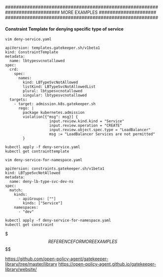 ########################################################
#################### MORE EXAMPLES #####################
########################################################

#### Constraint Template for denying specific type of service

```
vim deny-service.yaml
```


```
apiVersion: templates.gatekeeper.sh/v1beta1
kind: ConstraintTemplate
metadata:
  name: lbtypesvcnotallowed
spec:
  crd:
    spec:
      names:
        kind: LBTypeSvcNotAllowed
        listKind: LBTypeSvcNotAllowedList
        plural: lbtypesvcnotallowed
        singular: lbtypesvcnotallowed
  targets:
    - target: admission.k8s.gatekeeper.sh
      rego: |
        package kubernetes.admission
        violation[{"msg": msg}] {
                    input.review.kind.kind = "Service"
                    input.review.operation = "CREATE"
                    input.review.object.spec.type = "LoadBalancer"
                    msg := "LoadBalancer Services are not permitted"
        }
```
```
kubectl apply -f deny-service.yaml
kubectl get contrainttemplate
```

```
vim deny-service-for-namespace.yaml
```

```
apiVersion: constraints.gatekeeper.sh/v1beta1
kind: LBTypeSvcNotAllowed
metadata:
  name: deny-lb-type-svc-dev-ns
spec:
  match:
    kinds:
      - apiGroups: [""]
        kinds: ["Service"]
    namespaces:
      - "dev"
```

```
kubectl apply -f deny-service-for-namespace.yaml
kubectl get constraint
```


$$$$$$$$$$$ REFERENCE FOR MORE EXAMPLES $$$$$$$$$$$$$$$$

https://github.com/open-policy-agent/gatekeeper-library/tree/master/library
https://open-policy-agent.github.io/gatekeeper-library/website/
